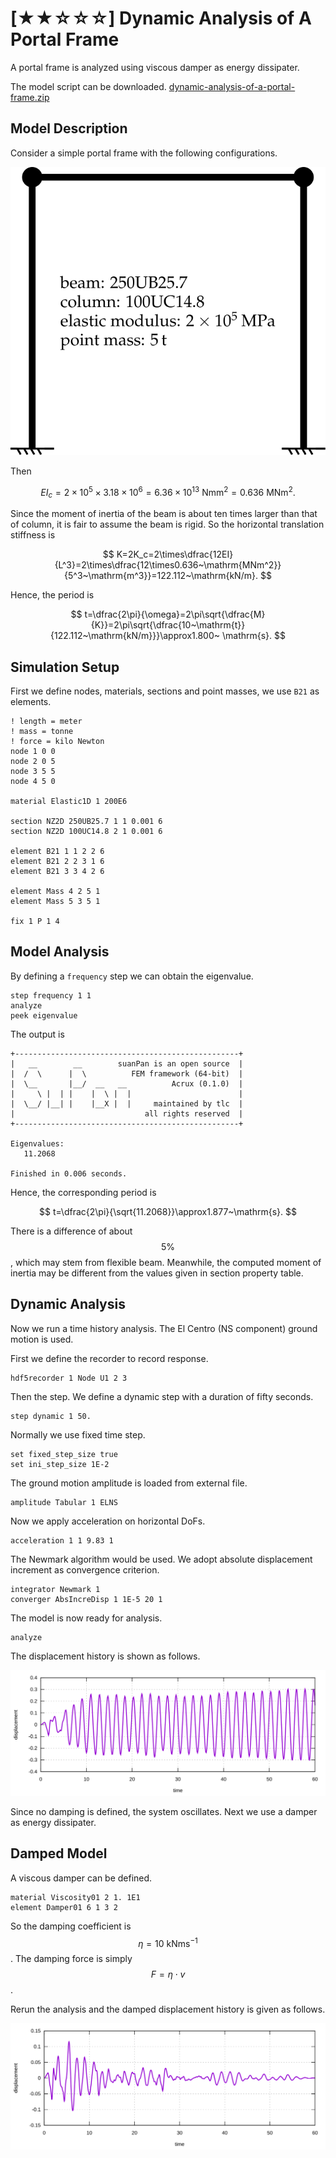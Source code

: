 # [★★☆☆☆] Dynamic Analysis of A Portal Frame

A portal frame is analyzed using viscous damper as energy dissipater.

The model script can be downloaded. [dynamic-analysis-of-a-portal-frame.zip](dynamic-analysis-of-a-portal-frame.zip)

## Model Description

Consider a simple portal frame with the following configurations.

![model setup](dynamic-analysis-of-a-portal-frame.svg)

Then

$$
EI_c=2\times10^5\times3.18\times10^6=6.36\times10^{13}~\mathrm{Nmm^2}=0.636~\mathrm{MNm^2}.
$$

Since the moment of inertia of the beam is about ten times larger than that of column, it is fair to assume the beam is
rigid. So the horizontal translation stiffness is

$$
K=2K_c=2\times\dfrac{12EI}{L^3}=2\times\dfrac{12\times0.636~\mathrm{MNm^2}}{5^3~\mathrm{m^3}}=122.112~\mathrm{kN/m}.
$$

Hence, the period is

$$
t=\dfrac{2\pi}{\omega}=2\pi\sqrt{\dfrac{M}{K}}=2\pi\sqrt{\dfrac{10~\mathrm{t}}{122.112~\mathrm{kN/m}}}\approx1.800~
\mathrm{s}.
$$

## Simulation Setup

First we define nodes, materials, sections and point masses, we use `B21` as elements.

```
! length = meter
! mass = tonne
! force = kilo Newton
node 1 0 0
node 2 0 5
node 3 5 5
node 4 5 0

material Elastic1D 1 200E6

section NZ2D 250UB25.7 1 1 0.001 6
section NZ2D 100UC14.8 2 1 0.001 6

element B21 1 1 2 2 6
element B21 2 2 3 1 6
element B21 3 3 4 2 6

element Mass 4 2 5 1
element Mass 5 3 5 1

fix 1 P 1 4
```

## Model Analysis

By defining a `frequency` step we can obtain the eigenvalue.

```
step frequency 1 1
analyze
peek eigenvalue
```

The output is

```
+--------------------------------------------------+
|   __        __        suanPan is an open source  |
|  /  \      |  \          FEM framework (64-bit)  |
|  \__       |__/  __   __          Acrux (0.1.0)  |
|     \ |  | |    |  \ |  |                        |
|  \__/ |__| |    |__X |  |     maintained by tlc  |
|                             all rights reserved  |
+--------------------------------------------------+

Eigenvalues:
   11.2068

Finished in 0.006 seconds.
```

Hence, the corresponding period is

$$
t=\dfrac{2\pi}{\sqrt{11.2068}}\approx1.877~\mathrm{s}.
$$

There is a difference of about $$5\%$$, which may stem from flexible beam. Meanwhile, the computed moment of inertia may
be different from the values given in section property table.

## Dynamic Analysis

Now we run a time history analysis. The El Centro (NS component) ground motion is used.

First we define the recorder to record response.

```
hdf5recorder 1 Node U1 2 3
```

Then the step. We define a dynamic step with a duration of fifty seconds.

```
step dynamic 1 50.
```

Normally we use fixed time step.

```
set fixed_step_size true
set ini_step_size 1E-2
```

The ground motion amplitude is loaded from external file.

```
amplitude Tabular 1 ELNS
```

Now we apply acceleration on horizontal DoFs.

```
acceleration 1 1 9.83 1
```

The Newmark algorithm would be used. We adopt absolute displacement increment as convergence criterion.

```
integrator Newmark 1
converger AbsIncreDisp 1 1E-5 20 1
```

The model is now ready for analysis.

```
analyze
```

The displacement history is shown as follows.

![undamped displacement history](dynamic-analysis-of-a-portal-frame-a.svg)

Since no damping is defined, the system oscillates. Next we use a damper as energy dissipater.

## Damped Model

A viscous damper can be defined.

```
material Viscosity01 2 1. 1E1
element Damper01 6 1 3 2
```

So the damping coefficient is $$\eta=10~\mathrm{kNms^{-1}}$$. The damping force is simply $$F=\eta\cdot{}v$$.

Rerun the analysis and the damped displacement history is given as follows.

![damped displacement history](dynamic-analysis-of-a-portal-frame-b.svg)